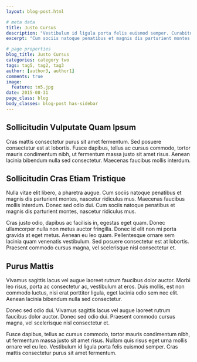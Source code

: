 ```yaml
---
layout: blog-post.html

# meta data
title: Justo Cursus
description: "Vestibulum id ligula porta felis euismod semper. Curabitur blandit tempus porttitor."
excerpt: "Cum sociis natoque penatibus et magnis dis parturient montes, nascetur ridiculus mus. Vivamus sagittis lacus vel augue laoreet rutrum faucibus dolor auctor. Lorem ipsum dolor sit amet, consectetur adipiscing elit. Fusce dapibus, tellus ac cursus commodo, tortor mauris condimentum nibh, ut fermentum massa justo sit amet risus. Nullam id dolor id nibh ultricies vehicula ut id elit."

# page properties
blog_title: Justo Cursus
categories: category two
tags: tag5, tag2, tag3
author: [author3, author1]
comments: true
image:
  feature: tn5.jpg
date: 2015-08-31
page_class: blog
body_classes: blog-post has-sidebar
---
```


## Sollicitudin Vulputate Quam Ipsum
Cras mattis consectetur purus sit amet fermentum. Sed posuere consectetur est at lobortis. Fusce dapibus, tellus ac cursus commodo, tortor mauris condimentum nibh, ut fermentum massa justo sit amet risus. Aenean lacinia bibendum nulla sed consectetur. Maecenas faucibus mollis interdum.

## Sollicitudin Cras Etiam Tristique
Nulla vitae elit libero, a pharetra augue. Cum sociis natoque penatibus et magnis dis parturient montes, nascetur ridiculus mus. Maecenas faucibus mollis interdum. Donec sed odio dui. Cum sociis natoque penatibus et magnis dis parturient montes, nascetur ridiculus mus.

Cras justo odio, dapibus ac facilisis in, egestas eget quam. Donec ullamcorper nulla non metus auctor fringilla. Donec id elit non mi porta gravida at eget metus. Aenean eu leo quam. Pellentesque ornare sem lacinia quam venenatis vestibulum. Sed posuere consectetur est at lobortis. Praesent commodo cursus magna, vel scelerisque nisl consectetur et.

## Purus Mattis
Vivamus sagittis lacus vel augue laoreet rutrum faucibus dolor auctor. Morbi leo risus, porta ac consectetur ac, vestibulum at eros. Duis mollis, est non commodo luctus, nisi erat porttitor ligula, eget lacinia odio sem nec elit. Aenean lacinia bibendum nulla sed consectetur.

Donec sed odio dui. Vivamus sagittis lacus vel augue laoreet rutrum faucibus dolor auctor. Donec sed odio dui. Praesent commodo cursus magna, vel scelerisque nisl consectetur et.

Fusce dapibus, tellus ac cursus commodo, tortor mauris condimentum nibh, ut fermentum massa justo sit amet risus. Nullam quis risus eget urna mollis ornare vel eu leo. Vestibulum id ligula porta felis euismod semper. Cras mattis consectetur purus sit amet fermentum.